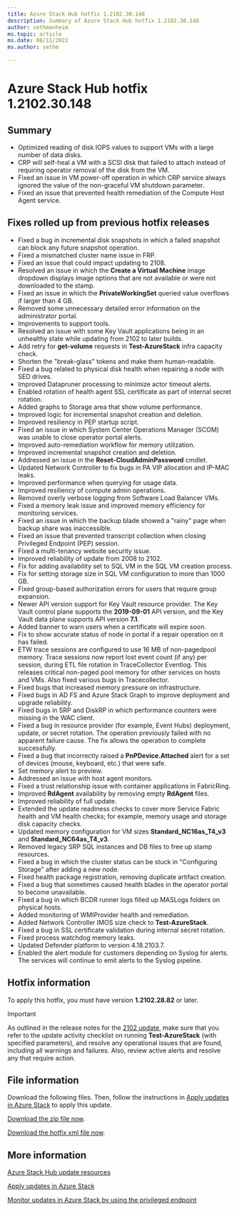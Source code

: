 ```yaml
---
title: Azure Stack Hub hotfix 1.2102.30.148
description: Summary of Azure Stack Hub hotfix 1.2102.30.148
author: sethmanheim
ms.topic: article
ms.date: 08/11/2022
ms.author: sethm

---
```


# Azure Stack Hub hotfix 1.2102.30.148

## Summary

- Optimized reading of disk IOPS values to support VMs with a large number of data disks.
- CRP will self-heal a VM with a SCSI disk that failed to attach instead of requiring operator removal of the disk from the VM.
- Fixed an issue in VM power-off operation in which CRP service always ignored the value of the non-graceful VM shutdown parameter.
- Fixed an issue that prevented health remediation of the Compute Host Agent service.

## Fixes rolled up from previous hotfix releases

- Fixed a bug in incremental disk snapshots in which a failed snapshot can block any future snapshot operation.
- Fixed a mismatched cluster name issue in FRP.
- Fixed an issue that could impact updating to 2108.
- Resolved an issue in which the **Create a Virtual Machine** image dropdown displays image options that are not available or were not downloaded to the stamp.
- Fixed an issue in which the **PrivateWorkingSet** queried value overflows if larger than 4 GB.
- Removed some unnecessary detailed error information on the administrator portal.
- Improvements to support tools.
- Resolved an issue with some Key Vault applications being in an unhealthy state while updating from 2102 to later builds.
- Add retry for **get-volume** requests in **Test-AzureStack** infra capacity check.
- Shorten the "break-glass" tokens and make them human-readable.
- Fixed a bug related to physical disk health when repairing a node with SED drives.
- Improved Datapruner processing to minimize actor timeout alerts.
- Enabled rotation of health agent SSL certificate as part of internal secret rotation.
- Added graphs to Storage area that show volume performance.
- Improved logic for incremental snapshot creation and deletion.
- Improved resiliency in PEP startup script.
- Fixed an issue in which System Center Operations Manager (SCOM) was unable to close operator portal alerts.
- Improved auto-remediation workflow for memory utilization.
- Improved incremental snapshot creation and deletion.
- Addressed an issue in the **Reset-CloudAdminPassword** cmdlet.
- Updated Network Controller to fix bugs in PA VIP allocation and IP-MAC leaks.
- Improved performance when querying for usage data.
- Improved resiliency of compute admin operations.
- Removed overly verbose logging from Software Load Balancer VMs.
- Fixed a memory leak issue and improved memory efficiency for monitoring services.
- Fixed an issue in which the backup blade showed a "rainy" page when backup share was inaccessible.
- Fixed an issue that prevented transcript collection when closing Privileged Endpoint (PEP) session.
- Fixed a multi-tenancy website security issue.
- Improved reliability of update from 2008 to 2102.
- Fix for adding availability set to SQL VM in the SQL VM creation process.
- Fix for setting storage size in SQL VM configuration to more than 1000 GB.
- Fixed group-based authorization errors for users that require group expansion.
- Newer API version support for Key Vault resource provider. The Key Vault control plane supports the **2019-09-01** API version, and the Key Vault data plane supports API version **7.1**.
- Added banner to warn users when a certificate will expire soon.
- Fix to show accurate status of node in portal if a repair operation on it has failed.
- ETW trace sessions are configured to use 16 MB of non-pagedpool memory. Trace sessions now report lost event count (if any) per session, during ETL file rotation in TraceCollector Eventlog. This releases critical non-paged pool memory for other services on hosts and VMs. Also fixed various bugs in Tracecollector.
- Fixed bugs that increased memory pressure on infrastructure.
- Fixed bugs in AD FS and Azure Stack Graph to improve deployment and upgrade reliability.
- Fixed bugs in SRP and DiskRP in which performance counters were missing in the WAC client.
- Fixed a bug in resource provider (for example, Event Hubs) deployment, update, or secret rotation. The operation previously failed with no apparent failure cause. The fix allows the operation to complete successfully.
- Fixed a bug that incorrectly raised a **PnPDevice.Attached** alert for a set of devices (mouse, keyboard, etc.) that were safe.
- Set memory alert to preview.
- Addressed an issue with host agent monitors.
- Fixed a trust relationship issue with container applications in FabricRing.
- Improved **RdAgent** availability by removing empty **RdAgent** files.
- Improved reliability of full update.
- Extended the update readiness checks to cover more Service Fabric health and VM health checks; for example, memory usage and storage disk capacity checks.
- Updated memory configuration for VM sizes **Standard_NC16as_T4_v3** and **Standard_NC64as_T4_v3**.
- Removed legacy SRP SQL instances and DB files to free up stamp resources.
- Fixed a bug in which the cluster status can be stuck in "Configuring Storage" after adding a new node.
- Fixed health package registration, removing duplicate artifact creation.
- Fixed a bug that sometimes caused health blades in the operator portal to become unavailable.
- Fixed a bug in which BCDR runner logs filled up MASLogs folders on physical hosts.
- Added monitoring of WMIProvider health and remediation.
- Added Network Controller IMOS size check to **Test-AzureStack**.
- Fixed a bug in SSL certificate validation during internal secret rotation.
- Fixed process watchdog memory leaks.
- Updated Defender platform to version 4.18.2103.7.
- Enabled the alert module for customers depending on Syslog for alerts. The services will continue to emit alerts to the Syslog pipeline.

## Hotfix information

To apply this hotfix, you must have version **1.2102.28.82** or later.

> [!IMPORTANT]
> As outlined in the release notes for the [2102 update](release-notes.md?view=azs-2102&preserve-view=true), make sure that you refer to the update activity checklist on running **Test-AzureStack** (with specified parameters), and resolve any operational issues that are found, including all warnings and failures. Also, review active alerts and resolve any that require action.

## File information

Download the following files. Then, follow the instructions in [Apply updates in Azure Stack](azure-stack-apply-updates.md) to apply this update.

[Download the zip file now](https://azurestackhub.azureedge.net/PR/download/MAS_ProdHotfix_1.2102.30.148/HotFix/AzS_Update_1.2102.30.148.zip).

[Download the hotfix xml file now](https://azurestackhub.azureedge.net/PR/download/MAS_ProdHotfix_1.2102.30.148/HotFix/metadata.xml).

## More information

[Azure Stack Hub update resources](azure-stack-updates.md)

[Apply updates in Azure Stack](azure-stack-apply-updates.md)

[Monitor updates in Azure Stack by using the privileged endpoint](azure-stack-monitor-update.md)

